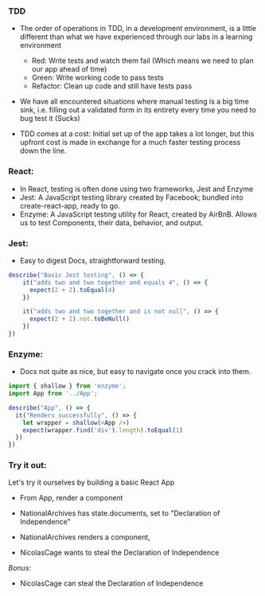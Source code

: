 ### TDD
 - The order of operations in TDD, in a development environment, is a little different than what we have experienced through our labs in a learning environment
    - Red: Write tests and watch them fail (Which means we need to plan our app ahead of time)
    - Green: Write working code to pass tests
    - Refactor: Clean up code and still have tests pass

- We have all encountered situations where manual testing is a big time sink, i.e. filling out a validated form in its entirety every time you need to bug test it (Sucks)

- TDD comes at a cost: Initial set up of the app takes a lot longer, but this upfront cost is made in exchange for a much faster testing process down the line.


### React:
 - In React, testing is often done using two frameworks, Jest and Enzyme
  - Jest: A JavaScript testing library created by Facebook; bundled into create-react-app, ready to go.
  - Enzyme: A JavaScript testing utility for React, created by AirBnB. Allows us to test Components, their data, behavior, and output.

### Jest:
 - Easy to digest Docs, straightforward testing.

 ```javascript
 describe("Basic Jest testing", () => {
     it("adds two and two together and equals 4", () => {
       expect(2 + 2).toEqual(4)
     })

     it("adds two and two together and is not null", () => {
       expect(2 + 2).not.toBeNull()
     })
 })
 ```

### Enzyme:
- Docs not quite as nice, but easy to navigate once you crack into them.

```javascript
import { shallow } from 'enzyme';
import App from '../App';

describe("App", () => {
  it("Renders successfully", () => {
    let wrapper = shallow(<App />)
    expect(wrapper.find('div').length).toEqual(1)
  })
})
```

### Try it out:

Let's try it ourselves by building a basic React App

 - From App, render a component <NationalArchives />

 - NationalArchives has state.documents, set to "Declaration of Independence"
 - NationalArchives renders a component, <NicolasCage />

 - NicolasCage wants to steal the Declaration of Independence

*Bonus:*
 - NicolasCage can steal the Declaration of Independence
